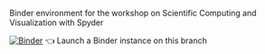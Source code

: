 Binder environment for the workshop on Scientific Computing and Visualization with Spyder

[![Binder](https://mybinder.org/badge_logo.svg)](https://mybinder.org/v2/gh/spyder-ide/binder-environments/psf-workshop-2?urlpath=%2Fdesktop) :point_left: Launch a Binder instance on this branch
